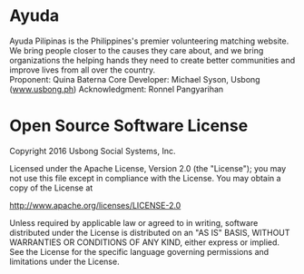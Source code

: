 # Ayuda
Ayuda Pilipinas is the Philippines's premier volunteering matching website. We bring people closer to the causes they care about, and we bring organizations the helping hands they need to create better communities and improve lives from all over the country.
<br>
Proponent: Quina Baterna
Core Developer: Michael Syson, Usbong (www.usbong.ph)
Acknowledgment: Ronnel Pangyarihan

# Open Source Software License
Copyright 2016 Usbong Social Systems, Inc.

Licensed under the Apache License, Version 2.0 (the "License"); you may not use this file except in compliance with the License. You may obtain a copy of the License at

   http://www.apache.org/licenses/LICENSE-2.0
  
Unless required by applicable law or agreed to in writing, software distributed under the License is distributed on an "AS IS" BASIS, WITHOUT WARRANTIES OR CONDITIONS OF ANY KIND, either express or implied. See the License for the specific language governing permissions and limitations under the License.

